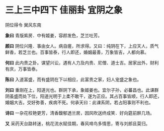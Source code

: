# 三上三中四下 佳丽卦 宜阴之象

阴位得令 巽风东南

**象曰** 青版紫房．中有姬姜，容颜发色，芝兰吐芳。

**颜曰** 阴位兴隆．事由女人。病自瘥，所求得。又曰：纯阴在下，上应天人，质气鲜香，若芝兰也。百事皆泰，行人即还，婚姻最善，万象皆吉，人都向慕。

**何曰** 此内贵之卦。谋望兴讼，遇有人力及内贵、尼僧、道士吉。居家出外，财利有庆，万事皆泰。

**陈曰** 入道富盛，而有盛阴在下以相应，此富贵之家，妇人宠盛之象也。

**刘曰** 重刚在上，阳道光也。群阴下承，象姬姜也。宜尔子孙，必蕃昌也。此课群阴虽盛而处下位，阳道光明于上柔不敢干，遂为正应。其占百事皆顺，行人即还，婚姻大吉。交好弥善，疾病不死。何承天曰：此课系阴，若占阳事则不利也。

**诗曰** 一杂花校艳更芳，清香馥郁透兰房，因风吹送终成笑．好向筵前醉几场。

**又** 采药天台路转迷，桃花流水赋佳期，春风啼鸟多情思，寄与刘郎且莫归。

